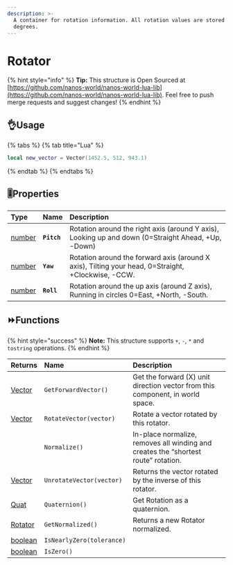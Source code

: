 ```yaml
---
description: >-
  A container for rotation information. All rotation values are stored in
  degrees.
---
```


# Rotator

{% hint style="info" %}
**Tip:** This structure is Open Sourced at [https://github.com/nanos-world/nanos-world-lua-lib](https://github.com/nanos-world/nanos-world-lua-lib). Feel free to push merge requests and suggest changes!
{% endhint %}

## 👌Usage

{% tabs %}
{% tab title="Lua" %}
```lua
local new_vector = Vector(1452.5, 512, 943.1)
```
{% endtab %}
{% endtabs %}

## 🎚Properties

| **Type** | **Name** | **Description** |
| :--- | :--- | :--- |
| [number](https://docs.nanos.world/scripting/Glossary.html#term-number) | **`Pitch`** | Rotation around the right axis \(around Y axis\), Looking up and down \(0=Straight Ahead, +Up, -Down\) |
| [number](https://docs.nanos.world/scripting/Glossary.html#term-number) | **`Yaw`** | Rotation around the forward axis \(around X axis\), Tilting your head, 0=Straight, +Clockwise, -CCW. |
| [number](https://docs.nanos.world/scripting/Glossary.html#term-number) | **`Roll`** | Rotation around the up axis \(around Z axis\), Running in circles 0=East, +North, -South. |

## ⏩Functions

{% hint style="success" %}
**Note:** This structure supports `+`, `-`, `*` and `tostring` operations.
{% endhint %}

| **Returns** | **Name** | **Description** |
| :--- | :--- | :--- |
| [Vector](vector.md) | `GetForwardVector()` | Get the forward \(X\) unit direction vector from this component, in world space. |
| [Vector](vector.md) | `RotateVector(vector)` | Rotate a vector rotated by this rotator. |
|  | `Normalize()` | In-place normalize, removes all winding and creates the “shortest route” rotation. |
| [Vector](vector.md) | `UnrotateVector(vector)` | Returns the vector rotated by the inverse of this rotator. |
| [Quat](quaternion.md) | `Quaternion()` | Get Rotation as a quaternion. |
| [Rotator](rotator.md) | `GetNormalized()` | Returns a new Rotator normalized. |
| [boolean](../glossary/basic-types.md#boolean) | `IsNearlyZero(tolerance)` |  |
| [boolean](../glossary/basic-types.md#boolean) | `IsZero()` |  |

